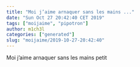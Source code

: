 ```yaml
---
title: "Moi j’aime arnaquer sans les mains ..."
date: "Sun Oct 27 20:42:40 CET 2019"
tags: ["moijaime", "pipotron"]
author: m1ch3l
categories: ["generated"]
slug: "moijaime/2019-10-27-20:42:40"
---
```


Moi j’aime arnaquer sans les mains petit
